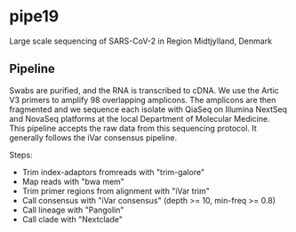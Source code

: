 # pipe19

Large scale sequencing of SARS-CoV-2 in Region Midtjylland, Denmark


## Pipeline
Swabs are purified, and the RNA is transcribed to cDNA. We use the Artic V3 primers to amplify 98 overlapping amplicons. The amplicons are then fragmented and we sequence each isolate with QiaSeq on Illumina NextSeq and NovaSeq platforms at the local Department of Molecular Medicine.  
This pipeline accepts the raw data from this sequencing protocol. It generally follows the iVar consensus pipeline.

Steps:
* Trim index-adaptors fromreads with "trim-galore"
* Map reads with "bwa mem"
* Trim primer regions from alignment with "iVar trim" 
* Call consensus with "iVar consensus" (depth >= 10, min-freq >= 0.8)
* Call lineage with "Pangolin"
* Call clade with "Nextclade"

